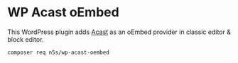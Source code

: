 # WP Acast oEmbed

This WordPress plugin adds [Acast](https://www.acast.com/) as an oEmbed provider in classic editor & block editor.

```
composer req n5s/wp-acast-oembed
```
